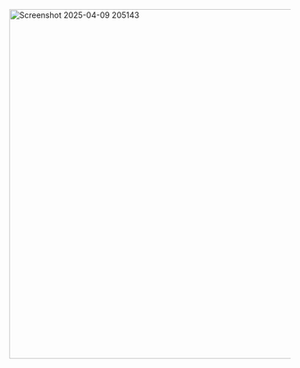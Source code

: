 <img width="626" alt="Screenshot 2025-04-09 205143" src="https://github.com/user-attachments/assets/c5daf8e1-7457-4a5b-b150-baf76c0fa770" />
